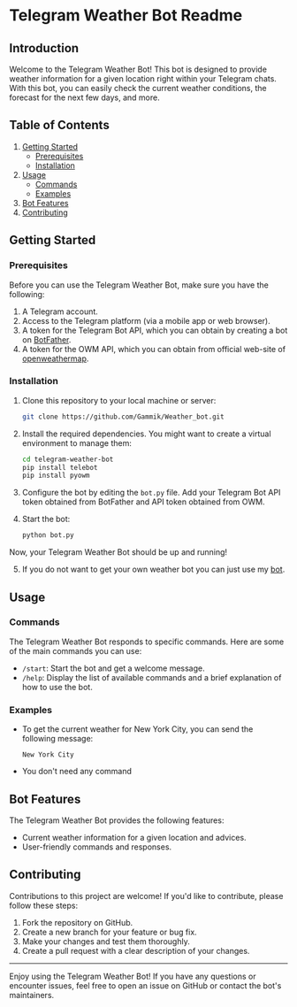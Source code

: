 # Telegram Weather Bot Readme

## Introduction

Welcome to the Telegram Weather Bot! This bot is designed to provide weather information for a given location right within your Telegram chats. With this bot, you can easily check the current weather conditions, the forecast for the next few days, and more.

## Table of Contents

1. [Getting Started](#getting-started)
   - [Prerequisites](#prerequisites)
   - [Installation](#installation)
2. [Usage](#usage)
   - [Commands](#commands)
   - [Examples](#examples)
3. [Bot Features](#bot-features)
4. [Contributing](#contributing)

## Getting Started

### Prerequisites

Before you can use the Telegram Weather Bot, make sure you have the following:

1. A Telegram account.
2. Access to the Telegram platform (via a mobile app or web browser).
3. A token for the Telegram Bot API, which you can obtain by creating a bot on [BotFather](https://core.telegram.org/bots#botfather).
4. A token for the OWM API, which you can obtain from official web-site of [openweathermap](https://openweathermap.org/api).

### Installation

1. Clone this repository to your local machine or server:

   ```bash
   git clone https://github.com/Gammik/Weather_bot.git
   ```

2. Install the required dependencies. You might want to create a virtual environment to manage them:

   ```bash
   cd telegram-weather-bot
   pip install telebot
   pip install pyowm
   ```

3. Configure the bot by editing the `bot.py` file. Add your Telegram Bot API token obtained from BotFather and API token obtained from OWM.

4. Start the bot:

   ```bash
   python bot.py
   ```

Now, your Telegram Weather Bot should be up and running!

5. If you do not want to get your own weather bot you can just use my [bot](https://t.me/pogoda_py_bot_bot).

## Usage

### Commands

The Telegram Weather Bot responds to specific commands. Here are some of the main commands you can use:

- `/start`: Start the bot and get a welcome message.
- `/help`: Display the list of available commands and a brief explanation of how to use the bot.

### Examples

- To get the current weather for New York City, you can send the following message:

  ```
  New York City
  ```
- You don't need any command

## Bot Features

The Telegram Weather Bot provides the following features:

- Current weather information for a given location and advices.
- User-friendly commands and responses.

## Contributing

Contributions to this project are welcome! If you'd like to contribute, please follow these steps:

1. Fork the repository on GitHub.
2. Create a new branch for your feature or bug fix.
3. Make your changes and test them thoroughly.
4. Create a pull request with a clear description of your changes.

---

Enjoy using the Telegram Weather Bot! If you have any questions or encounter issues, feel free to open an issue on GitHub or contact the bot's maintainers.
